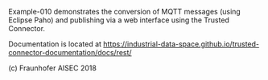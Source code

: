 Example-010 demonstrates the conversion of MQTT messages (using Eclipse Paho)
and publishing via a web interface using the Trusted Connector.

Documentation is located at https://industrial-data-space.github.io/trusted-connector-documentation/docs/rest/

(c) Fraunhofer AISEC 2018